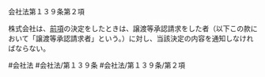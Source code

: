 会社法第１３９条第２項

株式会社は、[前項](会社法＿＿＿＿第１３９条第１項)の決定をしたときは、譲渡等承認請求をした者（以下この款において「譲渡等承認請求者」という。）に対し、当該決定の内容を通知しなければならない。

#会社法
#会社法/第１３９条
#会社法/第１３９条/第２項
